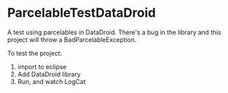 ParcelableTestDataDroid
=======================

A test using parcelables in DataDroid. There's a bug in the library and this project will throw a BadParcelableException.

To test the project:

1) import to eclipse
2) Add DataDroid library
3) Run, and watch LogCat
